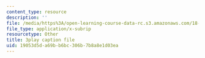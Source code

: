 ```yaml
---
content_type: resource
description: ''
file: /media/https%3A/open-learning-course-data-rc.s3.amazonaws.com/18-086-mathematical-methods-for-engineers-ii-spring-2006/19053d5da69bb6bc306b7b8a8e1d03ea_c9XosfcouiM.srt
file_type: application/x-subrip
resourcetype: Other
title: 3play caption file
uid: 19053d5d-a69b-b6bc-306b-7b8a8e1d03ea
---
```

